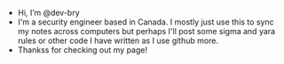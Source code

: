 -  Hi, I’m @dev-bry
-  I'm a security engineer based in Canada. I mostly just use this to sync my notes across computers but perhaps I'll post some sigma and yara rules or other code I have written as I use github more.
-  Thankss for checking out my page!
<!---
dev-bry/dev-bry is a ✨ special ✨ repository because its `README.md` (this file) appears on your GitHub profile.
You can click the Preview link to take a look at your changes.
--->
